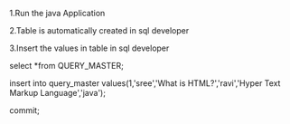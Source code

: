 1.Run the java Application

2.Table is automatically created in sql developer

3.Insert the values in table in sql developer

   select *from QUERY_MASTER;
   
   insert into query_master values(1,'sree','What is HTML?','ravi','Hyper Text Markup Language','java');
   
   commit;


